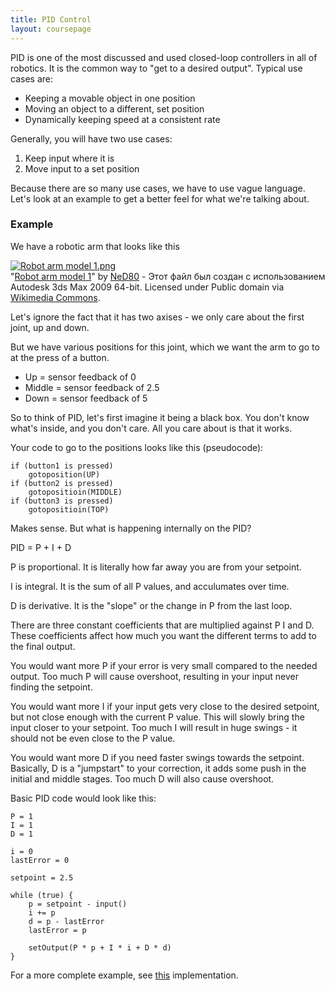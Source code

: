 ```yaml
---
title: PID Control
layout: coursepage
---
```


PID is one of the most discussed and used closed-loop controllers in all of robotics. It is the common way to "get to a desired output". Typical use cases are:

- Keeping a movable object in one position
- Moving an object to a different, set position
- Dynamically keeping speed at a consistent rate

Generally, you will have two use cases:

1. Keep input where it is
2. Move input to a set position

Because there are so many use cases, we have to use vague language. Let's look at an example to get a better feel for what we're talking about.

### Example
We have a robotic arm that looks like this

<div class="credited">
<a href="http://commons.wikimedia.org/wiki/File:Robot_arm_model_1.png#mediaviewer/File:Robot_arm_model_1.png"><img src="http://upload.wikimedia.org/wikipedia/commons/thumb/9/9b/Robot_arm_model_1.png/1200px-Robot_arm_model_1.png" alt="Robot arm model 1.png"></a><br>"<a href="http://commons.wikimedia.org/wiki/File:Robot_arm_model_1.png#mediaviewer/File:Robot_arm_model_1.png">Robot arm model 1</a>" by <a href="//commons.wikimedia.org/wiki/User:NeD80" title="User:NeD80">NeD80</a> - Этот файл был создан с использованием Autodesk 3ds Max 2009 64-bit. Licensed under Public domain via <a href="//commons.wikimedia.org/wiki/">Wikimedia Commons</a>.</p>
</div>

Let's ignore the fact that it has two axises - we only care about the first joint, up and down.

But we have various positions for this joint, which we want the arm to go to at the press of a button.

- Up = sensor feedback of 0
- Middle = sensor feedback of 2.5
- Down = sensor feedback of 5

So to think of PID, let's first imagine it being a black box. You don't know what's inside, and you don't care. All you care about is that it works.

Your code to go to the positions looks like this (pseudocode):

    if (button1 is pressed)
        gotoposition(UP)
    if (button2 is pressed)
        gotopositioin(MIDDLE)
    if (button3 is pressed)
        gotopositioin(TOP)

Makes sense. But what is happening internally on the PID?

PID = P + I + D

P is proportional. It is literally how far away you are from your setpoint.

I is integral. It is the sum of all P values, and acculumates over time.

D is derivative. It is the "slope" or the change in P from the last loop.

There are three constant coefficients that are multiplied against P I and D. These coefficients affect how much you want the different terms to add to the final output.

You would want more P if your error is very small compared to the needed output. Too much P will cause overshoot, resulting in your input never finding the setpoint.

You would want more I if your input gets very close to the desired setpoint, but not close enough with the current P value. This will slowly bring the input closer to your setpoint. Too much I will result in huge swings - it should not be even close to the P value.

You would want more D if you need faster swings towards the setpoint. Basically, D is a "jumpstart" to your correction, it adds some push in the initial and middle stages. Too much D will also cause overshoot.

Basic PID code would look like this:

    P = 1
    I = 1
    D = 1
    
    i = 0
    lastError = 0
    
    setpoint = 2.5
    
    while (true) {
        p = setpoint - input()
        i += p
        d = p - lastError
        lastError = p
        
        setOutput(P * p + I * i + D * d)
    }
    
For a more complete example, see [this](https://github.com/Team4334/atalibj/blob/master/src/edu/first/module/controllers/PIDController.java) implementation.
